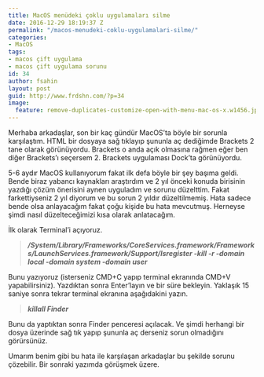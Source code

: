 ```yaml
---
title: MacOS menüdeki çoklu uygulamaları silme
date: 2016-12-29 18:19:37 Z
permalink: "/macos-menudeki-coklu-uygulamalari-silme/"
categories:
- MacOS
tags:
- macos çift uygulama
- macos çift uygulama sorunu
id: 34
author: fsahin
layout: post
guid: http://www.frdshn.com/?p=34
image:
  feature: remove-duplicates-customize-open-with-menu-mac-os-x.w1456.jpg
---
```


Merhaba arkadaşlar, son bir kaç gündür MacOS&#8217;ta böyle bir sorunla karşılaştım. HTML bir dosyaya sağ tıklayıp şununla aç dediğimde Brackets 2 tane olarak görünüyordu. Brackets o anda açık olmasına rağmen eğer ben diğer Brackets&#8217;ı seçersem 2. Brackets uygulaması Dock&#8217;ta görünüyordu.

5-6 aydır MacOS kullanıyorum fakat ilk defa böyle bir şey başıma geldi. Bende biraz yabancı kaynakları araştırdım ve 2 yıl önceki konuda birisinin yazdığı çözüm önerisini aynen uyguladım ve sorunu düzelttim. Fakat farkettiyseniz 2 yıl diyorum ve bu sorun 2 yıldır düzeltilmemiş. Hata sadece bende olsa anlayacağım fakat çoğu kişide bu hata mevcutmuş. Herneyse şimdi nasıl düzelteceğimizi kısa olarak anlatacağım.

İlk olarak Terminal&#8217;i açıyoruz.

> **_/System/Library/Frameworks/CoreServices.framework/Frameworks/LaunchServices.framework/Support/lsregister -kill -r -domain local -domain system -domain user_**

Bunu yazıyoruz (isterseniz CMD+C yapıp terminal ekranında CMD+V yapabilirsiniz). Yazdıktan sonra Enter&#8217;layın ve bir süre bekleyin. Yaklaşık 15 saniye sonra tekrar terminal ekranına aşağıdakini yazın.

> **_killall Finder_**

Bunu da yaptıktan sonra Finder penceresi açılacak. Ve şimdi herhangi bir dosya üzerinde sağ tık yapıp şununla aç derseniz sorun olmadığını görürsünüz.

Umarım benim gibi bu hata ile karşılaşan arkadaşlar bu şekilde sorunu çözebilir. Bir sonraki yazımda görüşmek üzere.